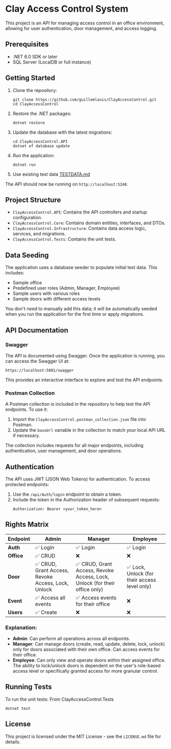 # Clay Access Control System

This project is an API for managing access control in an office environment, allowing for user authentication, door management, and access logging.

## Prerequisites

- .NET 6.0 SDK or later
- SQL Server (LocalDB or full instance)

## Getting Started

1. Clone the repository:
   ```
   git clone https://github.com/guillemlouis/ClayAccessControl.git
   cd ClayAccessControl
   ```

2. Restore the .NET packages:
   ```
   dotnet restore
   ```

3. Update the database with the latest migrations:
   ```
   cd ClayAccessControl.API
   dotnet ef database update
   ```

4. Run the application:
   ```
   dotnet run
   ```
5. Use existing test data [TESTDATA.md](TESTDATA.md)

The API should now be running on `http://localhost:5240`.

## Project Structure

- `ClayAccessControl.API`: Contains the API controllers and startup configuration.
- `ClayAccessControl.Core`: Contains domain entities, interfaces, and DTOs.
- `ClayAccessControl.Infrastructure`: Contains data access logic, services, and migrations.
- `ClayAccessControl.Tests`: Contains the unit tests.

## Data Seeding

The application uses a database seeder to populate initial test data. This includes:

- Sample office
- Predefined user roles (Admin, Manager, Employee)
- Sample users with various roles
- Sample doors with different access levels

You don't need to manually add this data; it will be automatically seeded when you run the application for the first time or apply migrations.

## API Documentation

### Swagger

The API is documented using Swagger. Once the application is running, you can access the Swagger UI at:

```
https://localhost:5001/swagger
```

This provides an interactive interface to explore and test the API endpoints.

### Postman Collection

A Postman collection is included in the repository to help test the API endpoints. To use it:

1. Import the `ClayAccessControl.postman_collection.json` file into Postman.
2. Update the `baseUrl` variable in the collection to match your local API URL if necessary.

The collection includes requests for all major endpoints, including authentication, user management, and door operations.

## Authentication

The API uses JWT (JSON Web Tokens) for authentication. To access protected endpoints:

1. Use the `/api/Auth/login` endpoint to obtain a token.
2. Include the token in the Authorization header of subsequent requests:
   ```
   Authorization: Bearer <your_token_here>
   ```
## Rights Matrix

| Endpoint                            | Admin | Manager | Employee |
|-------------------------------------|-------|---------|----------|
| **Auth**                            | ✅ Login | ✅ Login | ✅ Login  |
| **Office**                          | ✅ CRUD | ❌ | ❌ |
| **Door**                            | ✅ CRUD, Grant Access, Revoke Access, Lock, Unlock | ✅ CRUD, Grant Access, Revoke Access, Lock, Unlock (for their office only) | ✅ Lock, Unlock (for their access level only) |
| **Event**                           | ✅ Access all events | ✅ Access events for their office | ❌ |
| **Users**          | ✅ Create | ❌ | ❌ |

### Explanation:

- **Admin**: Can perform all operations across all endpoints.
- **Manager**: Can manage doors (create, read, update, delete, lock, unlock) only for doors associated with their own office. Can access events for their office.
- **Employee**: Can only view and operate doors within their assigned office. The ability to lock/unlock doors is dependent on the user's role-based access level or specifically granted access for more granular control.

## Running Tests

To run the unit tests:
From ClayAccessControl.Tests

```
dotnet test
```

## License

This project is licensed under the MIT License - see the `LICENSE.md` file for details.
